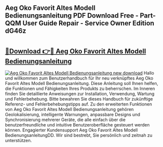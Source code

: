 ## Aeg Oko Favorit Altes Modell Bedienungsanleitung PDF Download Free - Part-QQM User Guide Repair - Service Owner Edition dG46z

# <h2><a href="http://df4mdt.blite.top/?on=Aeg+Oko+Favorit+Altes+Modell+Bedienungsanleitung">🔗Download 👉🔴 Aeg Oko Favorit Altes Modell Bedienungsanleitung</a></h2>

[![Aeg Oko Favorit Altes Modell Bedienungsanleitung new download](https://i.imgur.com/lujVjoI.png)](http://df4mdt.blite.top/?on=Aeg+Oko+Favorit+Altes+Modell+Bedienungsanleitung)
Hallo und willkommen zum Benutzerhandbuch für Ihr neu verknüpftes Aeg Oko Favorit Altes Modell Bedienungsanleitung. Diese Anleitung soll Ihnen helfen, die Funktionen und Fähigkeiten Ihres Produkts zu beherrschen. Im Inneren finden Sie detaillierte Anweisungen zur Installation, Verwendung, Wartung und Fehlerbehebung. Bitte bewahren Sie dieses Handbuch für zukünftige Referenz- und Fehlerbehebungstipps auf. Zu den erweiterten Funktionen von Aeg Oko Favorit Altes Modell Bedienungsanleitung gehören Geolokalisierung, intelligente Warnungen, anpassbare Designs und Synchronisierung mehrerer Geräte, die alle einfach über die benutzerfreundliche und intuitive Benutzeroberfläche gesteuert werden können. Engagierter Kundensupport Aeg Oko Favorit Altes Modell BedienungsanleitungDD. Wir sind bestrebt, Sie persönlich und zeitnah zu unterstützen.
